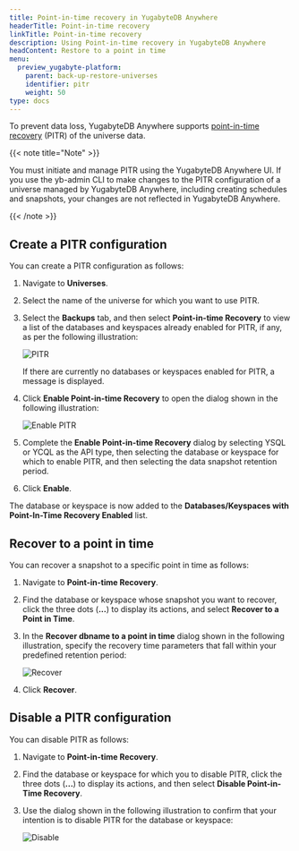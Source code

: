 ```yaml
---
title: Point-in-time recovery in YugabyteDB Anywhere
headerTitle: Point-in-time recovery
linkTitle: Point-in-time recovery
description: Using Point-in-time recovery in YugabyteDB Anywhere
headContent: Restore to a point in time
menu:
  preview_yugabyte-platform:
    parent: back-up-restore-universes
    identifier: pitr
    weight: 50
type: docs
---
```


To prevent data loss, YugabyteDB Anywhere supports [point-in-time recovery](../../../manage/backup-restore/point-in-time-recovery/) (PITR) of the universe data.

{{< note title="Note" >}}

You must initiate and manage PITR using the YugabyteDB Anywhere UI. If you use the yb-admin CLI to make changes to the PITR configuration of a universe managed by YugabyteDB Anywhere, including creating schedules and snapshots, your changes are not reflected in YugabyteDB Anywhere.

{{< /note >}}

## Create a PITR configuration

You can create a PITR configuration as follows:

1. Navigate to **Universes**.

1. Select the name of the universe for which you want to use PITR.

1. Select the **Backups** tab, and then select **Point-in-time Recovery** to view a list of the databases and keyspaces already enabled for PITR, if any, as per the following illustration:

   ![PITR](/images/yp/pitr-main.png)

   If there are currently no databases or keyspaces enabled for PITR, a message is displayed.

1. Click **Enable Point-in-time Recovery** to open the dialog shown in the following illustration:

   ![Enable PITR](/images/yp/enable-pitr.png)

1. Complete the **Enable Point-in-time Recovery** dialog by selecting YSQL or YCQL as the API type, then selecting the database or keyspace for which to enable PITR, and then selecting the data snapshot retention period.

1. Click **Enable**.

The database or keyspace is now added to the **Databases/Keyspaces with Point-In-Time Recovery Enabled** list.

## Recover to a point in time

You can recover a snapshot to a specific point in time as follows:

1. Navigate to **Point-in-time Recovery**.

2. Find the database or keyspace whose snapshot you want to recover, click the three dots (**...**) to display its actions, and select **Recover to a Point in Time**.

3. In the **Recover dbname to a point in time** dialog shown in the following illustration, specify the recovery time parameters that fall within your predefined retention period:

   ![Recover](/images/yp/pitr-recover.png)

4. Click **Recover**.

## Disable a PITR configuration

You can disable PITR as follows:

1. Navigate to **Point-in-time Recovery**.

2. Find the database or keyspace for which you to disable PITR, click the three dots (**...**) to display its actions, and then select **Disable Point-in-Time Recovery**.

3. Use the dialog shown in the following illustration to confirm that your intention is to disable PITR for the database or keyspace:

   ![Disable](/images/yp/pitr-disable.png)

